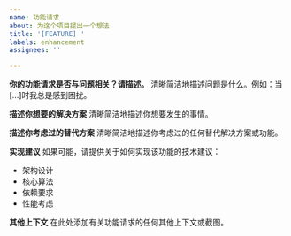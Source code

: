 ```yaml
---
name: 功能请求
about: 为这个项目提出一个想法
title: '[FEATURE] '
labels: enhancement
assignees: ''

---
```


**你的功能请求是否与问题相关？请描述。**
清晰简洁地描述问题是什么。例如：当[...]时我总是感到困扰。

**描述你想要的解决方案**
清晰简洁地描述你想要发生的事情。

**描述你考虑过的替代方案**
清晰简洁地描述你考虑过的任何替代解决方案或功能。

**实现建议**
如果可能，请提供关于如何实现该功能的技术建议：
- 架构设计
- 核心算法
- 依赖要求
- 性能考虑

**其他上下文**
在此处添加有关功能请求的任何其他上下文或截图。